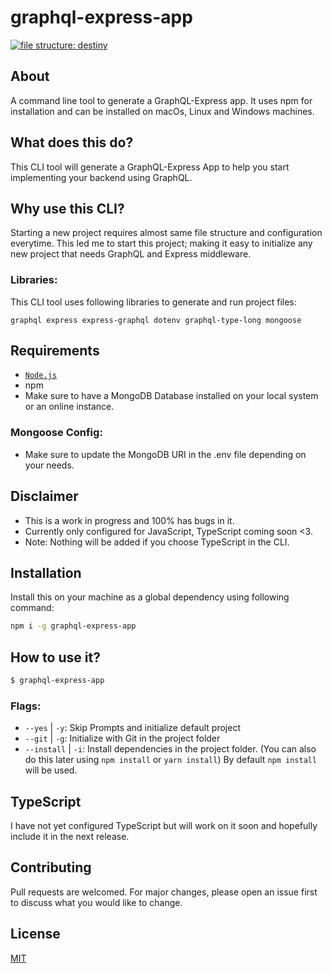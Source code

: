 # graphql-express-app

[![file structure: destiny](https://img.shields.io/badge/CLI-graphql--express--app-blue)](https://github.com/yashgkar/graphql-express-boilerplate)

## About
A command line tool to generate a GraphQL-Express app. 
It uses npm for installation and can be installed on macOs, Linux and Windows machines.

## What does this do?
This CLI tool will generate a GraphQL-Express App to help you start implementing your backend using GraphQL.

## Why use this CLI?
Starting a new project requires almost same file structure and configuration everytime. This led me to start this project; making it easy to initialize any new project that needs GraphQL and Express middleware. 

### Libraries: 
This CLI tool uses following libraries to generate and run project files:

`graphql
express
express-graphql
dotenv
graphql-type-long
mongoose` 

## Requirements
- [`Node.js`](https://nodejs.org/en/)
- npm
- Make sure to have a MongoDB Database installed on your local system or an online instance.

### Mongoose Config:
- Make sure to update the MongoDB URI in the .env file depending on your needs.


## Disclaimer
- This is a work in progress and 100% has bugs in it.
- Currently only configured for JavaScript, TypeScript coming soon <3.
- Note: Nothing will be added if you choose TypeScript in the CLI. 

## Installation
Install this on your machine as a global dependency using following command:
```bash
npm i -g graphql-express-app
```

## How to use it?

```bash
$ graphql-express-app
```
### Flags:
- `--yes` | `-y`: Skip Prompts and initialize default project
- `--git` | `-g`: Initialize with Git in the project folder
- `--install` | `-i`: Install dependencies in the project folder. (You can also do this later using `npm install` or `yarn install`) By default `npm install` will be used.

## TypeScript
I have not yet configured TypeScript but will work on it soon and hopefully include it in the next release.


## Contributing
Pull requests are welcomed. For major changes, please open an issue first to discuss what you would like to change.

## License
[MIT](https://choosealicense.com/licenses/mit/)